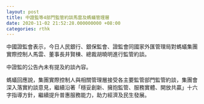 ```yaml
---
layout: post
title: 中證監等4部門監管約談馬雲及螞蟻管理層
date: 2020-11-02 21:52:28.000000000 +08:00
categories: rthk
---
```


中國證監會表示，今日人民銀行、銀保監會、證監會同國家外匯管理局對螞蟻集團實際控制人馬雲、董事長井賢棟、總裁胡曉明進行監管約談。

中證監的公告內未有提及約談內容。

螞蟻回應說，集團實際控制人與相關管理層接受各主要監管部門監管約談，集團會深入落實約談意見，繼續沿著「穩妥創新、擁抱監管、服務實體、開放共贏」十六字指導方針，繼續提升普惠服務能力，助力經濟及民生發展。
